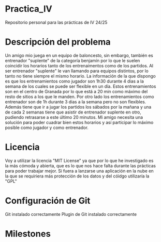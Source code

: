 # Practica_IV
Repositorio personal para las prácticas de IV 24/25

# Descripción del problema
Un amigo mio juega en un equipo de baloncesto, sin embargo, también es entrenador "suplente" de la categoría benjamín por lo que le suelen coincidir los horarios tanto de los entrenaimentos como de los partidos. Al ser entrenador "suplente" le van llamando para equipos distintos, por lo tanto no tiene siempre el mismo horario. La información de la que dispongo es que los entrenamientos como jugador son 1h30 durante 4 dias a la semana de los cuales se puede ser flexible en un día. Estos entrenamientos son en el centro de Granada por lo que está a 20 min como máximo del resto de sitios a los que le manden. Por otro lado los entrenamientos como entrenador son de 1h durante 3 dias a la semana pero no son flexibles. Además tiene que ir a jugar los partidos los sábados por la mañana y una de cada 2 semanas tiene que asistir de entrenador suplente en otro, pudiendo retrasarse a este último 20 minutos. Mi amigo necesita una solución para poder cuadrar bien estos horarios y así participar lo máximo posible como jugador y como entrenador.

# Licencia
Voy a utilizar la licencia "MIT License" ya que por lo que he investigado es la más cómoda y abierta, que es lo que nos hace falta durante las prácticas para poder trabajar mejor. Si fuera a lanzarse una aplicación en la nube en la que se requiriera más protección de los datos y del cóidgo utilizaría la "GPL"

# Configuración de Git
Git instalado correctamente
Plugin de Git instalado correctamente

# Milestones